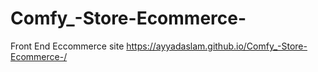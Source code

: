 # Comfy_-Store-Ecommerce-
Front End  Eccommerce site 
https://ayyadaslam.github.io/Comfy_-Store-Ecommerce-/

